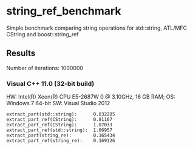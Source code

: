 string_ref_benchmark
====================

Simple benchmark comparing string operations for std::string, ATL/MFC CString and boost::string_ref

Results
-------

Number of iterations: 1000000

### Visual C++ 11.0 (32-bit build)

HW: Intel(R) Xeon(R) CPU E5-2687W 0 @ 3.10GHz, 16 GB RAM; OS: Windows 7 64-bit
SW: Visual Studio 2012

```
extract_part(std::string):      0.832205
extract_part_ref(CString):      0.81167
extract_part_ref(CString):      1.07033
extract_part_ref(std::string):  1.06957
extract_part(string_re):        0.165434
extract_part_ref(string_re):    0.169126
```